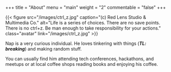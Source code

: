 +++
title = "About"
menu = "main"
weight = "2"
commentable = "false"
+++

{{< figure src="/images/ctrl_z.jpg" caption="(c) Red Lens Studio & Multimedia Co." alt="Life is a series of choices. There are no save points. There is no ctrl+z. Be man enough to take responsibility for your actions." class="avatar" link="/images/ctrl_z.jpg" >}}

Nap is a very curious individual. He loves tinkering with things (***TL: breaking***) and making random stuff.

You can usually find him attending tech conferences, hackathons, and meetups or at local coffee shops reading books and enjoying his coffee.

